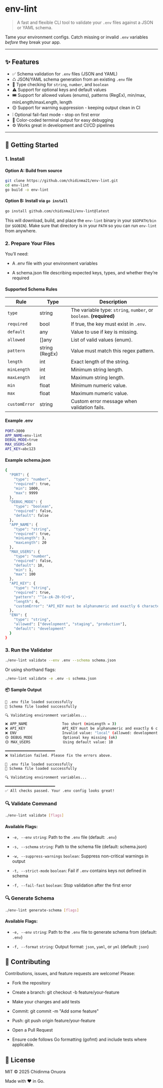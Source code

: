 # env-lint

> A fast and flexible CLI tool to validate your `.env` files against a JSON or YAML schema.

Tame your environment configs. Catch missing or invalid `.env` variables *before* they break your app.

---

## ✨ Features

- ✅ Schema validation for `.env` files (JSON and YAML)
- ♺ JSON/YAML schema generation from an existing `.env` file
- 🔢 Type checking for `string`, `number`, and `boolean`
- ⚠️ Support for optional keys and default values
- 🎟️ Support for allowed values (enums), patterns (RegEx), min/max, minLength/maxLength, length
- 🟡 Support for warning suppression - keeping output clean in CI
- ❕ Optional fail-fast mode - stop on first error
- 🎨 Color-coded terminal output for easy debugging
- ⚙️ Works great in development and CI/CD pipelines

---

## 🚀 Getting Started

### 1. Install

#### Option A: Build from source

```bash
git clone https://github.com/chidinma21/env-lint.git
cd env-lint
go build -o env-lint
```

#### Option B: Install via `go install`

```bash
go install github.com/chidinma21/env-lint@latest
```
This will download, build, and place the `env-lint` binary in your `$GOPATH/bin` (or `$GOBIN`).
Make sure that directory is in your `PATH` so you can run `env-lint` from anywhere.

### 2. Prepare Your Files
You’ll need:

- A .env file with your environment variables

- A schema.json file describing expected keys, types, and whether they’re required

#### Supported Schema Rules
| Rule          | Type           | Description                                                         |
| ------------- | -------------- | ------------------------------------------------------------------- |
| `type`        | string         | The variable type: `string`, `number`, or `boolean`. **(required)** |
| `required`    | bool           | If true, the key must exist in `.env`.                              |
| `default`     | any            | Value to use if key is missing.                                     |
| `allowed`     | []any          | List of valid values (enum).                                        |
| `pattern`     | string (RegEx) | Value must match this regex pattern.                                |
| `length`      | int            | Exact length of the string.                                         |
| `minLength`   | int            | Minimum string length.                                              |
| `maxLength`   | int            | Maximum string length.                                              |
| `min`         | float          | Minimum numeric value.                                              |
| `max`         | float          | Maximum numeric value.                                              |
| `customError` | string         | Custom error message when validation fails.                         |


#### Example .env

```bash
PORT=3000
APP_NAME=env-lint
DEBUG_MODE=true
MAX_USERS=50
API_KEY=abc123
```

#### Example schema.json
```bash
{
  "PORT": {
    "type": "number",
    "required": true,
    "min": 1000,
    "max": 9999
  },
  "DEBUG_MODE": {
    "type": "boolean",
    "required": false,
    "default": false
  },
  "APP_NAME": {
    "type": "string",
    "required": true,
    "minLength": 3,
    "maxLength": 20
  },
  "MAX_USERS": {
    "type": "number",
    "required": false,
    "default": 10,
    "min": 1,
    "max": 100
  },
  "API_KEY": {
    "type": "string",
    "required": true,
    "pattern": "^[a-zA-Z0-9]+$",
    "length": 6,
    "customError": "API_KEY must be alphanumeric and exactly 6 characters long"
  },
  "ENV": {
    "type": "string",
    "allowed": ["development", "staging", "production"],
    "default": "development"
  }
}
```

### 3. Run the Validator
```bash
./env-lint validate --env .env --schema schema.json
```

Or using shorthand flags:

```bash
./env-lint validate -e .env -s schema.json
```

#### 📦 Sample Output
```bash
🚀 .env file loaded successfully
🚀 Schema file loaded successfully

🔍 Validating environment variables...

❌ APP_NAME                Too short (minLength = 3)
❌ API_KEY                 API_KEY must be alphanumeric and exactly 6 characters long
❌ ENV                     Invalid value: "local" (allowed: development, staging, production)
🟡 DEBUG_MODE              Optional key missing (ok)
🟡 MAX_USERS               Using default value: 10

━━━━━━━━━━━━━━━━━━━━━━━  
❌ Validation failed. Please fix the errors above.
```

```bash
🚀 .env file loaded successfully
🚀 Schema file loaded successfully

🔍 Validating environment variables...

━━━━━━━━━━━━━━━━━━━━━━━  
✅ All checks passed. Your .env config looks great!
```

### 🔍 Validate Command
```bash
./env-lint validate [flags]
```

#### Available Flags:

- `-e, --env` `string`: 
Path to the `.env` file (default: `.env`)

- `-s, --schema` `string`: 
Path to the schema file (default: schema.json)

- `-w, --suppress-warnings` `boolean`: 
Suppress non-critical warnings in output

- `-t, --strict-mode` `boolean`: 
Fail if `.env` contains keys not defined in schema

- `-f, --fail-fast` `boolean`: 
Stop validation after the first error

### 🔍 Generate Schema
```bash
./env-lint generate-schema [flags]
```

#### Available Flags:

- `-e, --env` `string`: 
Path to the `.env` file to generate schema from (default: `.env`)

- `-f, --format` `string`: 
Output format: `json`, `yaml`, or `yml` (default: `json`)

## 🤝 Contributing
Contributions, issues, and feature requests are welcome!
Please:

- Fork the repository

- Create a branch: git checkout -b feature/your-feature

- Make your changes and add tests

- Commit: git commit -m "Add some feature"

- Push: git push origin feature/your-feature

- Open a Pull Request

- Ensure code follows Go formatting (gofmt) and include tests where applicable.

## 📄 License
MIT © 2025 Chidinma Onuora

Made with ❤️ in Go.